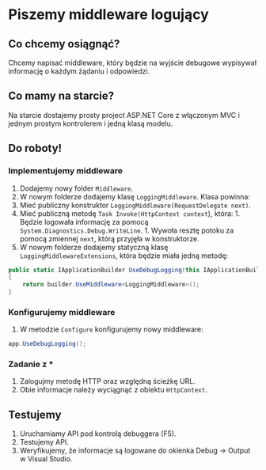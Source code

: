 # Piszemy middleware logujący

## Co chcemy osiągnąć?

Chcemy napisać middleware, który będzie na wyjście debugowe wypisywał informację o każdym żądaniu i odpowiedzi.


## Co mamy na starcie?

Na starcie dostajemy prosty project ASP.NET Core z włączonym MVC i jednym prostym kontrolerem i jedną klasą modelu.


## Do roboty!

### Implementujemy middleware

1. Dodajemy nowy folder `Middleware`.
1. W nowym folderze dodajemy klasę `LoggingMiddleware`. Klasa powinna:
  1. Mieć publiczny konstruktor `LoggingMiddleware(RequestDelegate next)`.
  1. Mieć publiczną metodę `Task Invoke(HttpContext context`), która:
    1. Będzie logowała informację za pomocą `System.Diagnostics.Debug.WriteLine`.
    1. Wywoła resztę potoku za pomocą zmiennej `next`, którą przyjęła w konstruktorze.
1. W nowym folderze dodajemy statyczną klasę `LoggingMiddlewareExtensions`, która będzie miała jedną metodę:

```csharp
public static IApplicationBuilder UseDebugLogging(this IApplicationBuilder builder)
{
    return builder.UseMiddleware<LoggingMiddleware>();
}
```


### Konfigurujemy middleware

1. W metodzie `Configure` konfigurujemy nowy middleware:

```csharp
app.UseDebugLogging();
```

### Zadanie z *

1. Zalogujmy metodę HTTP oraz względną ścieżkę URL.
1. Obie informacje należy wyciągnąć z obiektu `HttpContext`.


## Testujemy

1. Uruchamiamy API pod kontrolą debuggera (F5).
1. Testujemy API.
1. Weryfikujemy, że informacje są logowane do okienka Debug -> Output w Visual Studio.
